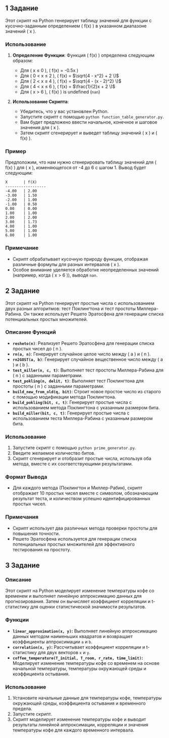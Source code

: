 ## 1 Задание

Этот скрипт на Python генерирует таблицу значений для функции с кусочно-заданным определением \( f(x) \) в указанном диапазоне значений \( x \).

### Использование

1. **Определение Функции**: Функция \( f(x) \) определена следующим образом:

   - Для \( x $\leq$ 0 \), \( f(x) = -0.5x \)
   - Для \( 0 < x $\leq$ 2 \), \( f(x) = $\sqrt{4 - x^2} + 2 \)$
   - Для \( 2 < x $\leq$ 4 \), \( f(x) = $\sqrt{4 - (x - 2)^2} \)$
   - Для \( 4 < x $\leq$ 6 \), \( f(x) = $\frac{1}{2}x + 2 \)$
   - Для \( x > 6 \), \( f(x) \) is undefined (`nan`)

2. **Использование Скрипта**:
   - Убедитесь, что у вас установлен Python.
   - Запустите скрипт с помощью `python function_table_generator.py`.
   - Вам будет предложено ввести начальное, конечное и шаговое значения для \( x \).
   - Затем скрипт сгенерирует и выведет таблицу значений \( x \) и \( f(x) \).

### Пример

Предположим, что нам нужно сгенерировать таблицу значений для \( f(x) \) для \( x \), изменяющегося от -4 до 6 с шагом 1. Вывод будет следующим:

```
X       | f(X)
------------------
-4.00   | 2.00
-3.00   | 1.50
-2.00   | 1.00
-1.00   | 0.50
0.00    | 0.00
1.00    | 1.00
2.00    | 2.00
3.00    | 1.73
4.00    | 1.00
5.00    | 1.00
6.00    | 1.00
```

### Примечание

- Скрипт обрабатывает кусочную природу функции, отображая различные формулы для разных интервалов \( x \).
- Особое внимание уделяется обработке неопределенных значений (например, когда \( x > 6 \)), выводя `nan`.

## 2 Задание

Этот скрипт на Python генерирует простые числа с использованием двух разных алгоритмов: тест Поклингтона и тест простоты Миллера-Рабина. Он также использует Решето Эратосфена для генерации списка потенциальных простых множителей.

### Описание Функций

- **`resheto(n)`**: Реализует Решето Эратосфена для генерации списка простых чисел до \( n \).
- **`rn(a, n)`**: Генерирует случайное целое число между \( a \) и \( n \).
- **`rn2GOST(a, b)`**: Генерирует случайное вещественное число между \( a \) и \( b \).
- **`test_miller(n, c, t)`**: Выполняет тест простоты Миллера-Рабина для \( n \) с заданными параметрами.
- **`test_pokling(n, delit, t)`**: Выполняет тест Поклингтона для простоты \( n \) с заданными параметрами.
- **`build_new_from_old(q, bit)`**: Строит новое простое число из старого с помощью модификации метода Поклингтона.
- **`build_pokling(bit, c, t)`**: Генерирует простые числа с использованием метода Поклингтона с указанным размером бита.
- **`build_miller(bit, c, t)`**: Генерирует простые числа с использованием теста Миллера-Рабина с указанным размером бита.

### Использование

1. Запустите скрипт с помощью `python prime_generator.py`.
2. Введите желаемое количество битов.
3. Скрипт сгенерирует и отобразит простые числа, используя оба метода, вместе с их соответствующими результатами.

### Формат Вывода

- Для каждого метода (Поклингтон и Миллер-Рабин), скрипт отображает 10 простых чисел вместе с символом, обозначающим результат теста, и количеством успешно идентифицированных простых чисел.

### Примечания

- Скрипт использует два различных метода проверки простоты для повышения точности.
- Решето Эратосфена используется для генерации списка потенциальных простых множителей для эффективного тестирования на простоту.
  
## 3 Задание

### Описание

Этот скрипт на Python моделирует изменение температуры кофе со временем и выполняет линейную аппроксимацию данных для прогнозирования. Затем он вычисляет коэффициент корреляции и t-статистику для оценки статистической значимости результатов.

### Функции

- **`linear_approximation(x, y)`:** Выполняет линейную аппроксимацию данных методом наименьших квадратов и возвращает коэффициенты аппроксимации `a` и `b`.
- **`correlation(x, y)`:** Рассчитывает коэффициент корреляции и t-статистику для двух векторов `x` и `y`.
- **`coffee_temperature(T_initial, T_room, r_rate, time_limit)`:** Моделирует изменение температуры кофе со временем на основе начальной температуры, температуры окружающей среды и коэффициента остывания.

### Использование

1. Установите начальные данные для температуры кофе, температуры окружающей среды, коэффициента остывания и временного предела.
2. Запустите скрипт.
3. Скрипт моделирует изменение температуры кофе и выводит результаты линейной аппроксимации, корреляции и значения температуры кофе для каждого временного интервала.


